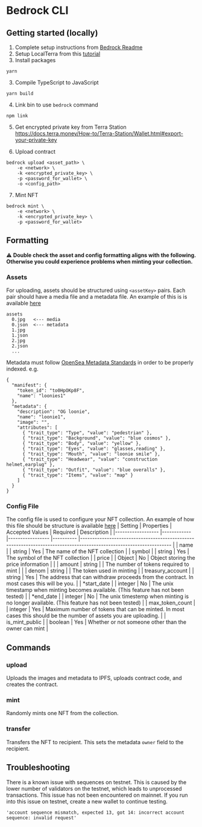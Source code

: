 # Bedrock CLI

## Getting started (locally)

1. Complete setup instructions from [Bedrock Readme](../../README.md)
2. Setup LocalTerra from this [tutorial](https://docs.terra.money/Tutorials/Smart-contracts/Overview.html)
3. Install packages

```
yarn
```

3. Compile TypeScript to JavaScript

```
yarn build
```

4. Link bin to use `bedrock` command

```
npm link
```

5. Get encrypted private key from Terra Station
   https://docs.terra.money/How-to/Terra-Station/Wallet.html#export-your-private-key

6. Upload contract

```
bedrock upload <asset_path> \
	-e <network> \
	-k <encrypted_private_key> \
	-p <password_for_wallet> \
	-o <config_path>
```

7. Mint NFT

```
bedrock mint \
	-e <network> \
	-k <encrypted_private_key> \
	-p <password_for_wallet>
```

## Formatting

:warning: **Double check the asset and config formatting aligns with the following. Otherwise you could experience problems when minting your collection.**

### Assets

For uploading, assets should be structured using `<assetKey>` pairs. Each pair should have a media file and a metadata file. An example of this is is available [here](example/assets)

```
assets
  0.jpg   <--- media
  0.json  <--- metadata
  1.jpg
  1.json
  2.jpg
  2.json
  ...
```

Metadata must follow [OpenSea Metadata Standards](https://docs.opensea.io/docs/metadata-standards) in order to be properly indexed.
e.g.

```
{
  "manifest": {
    "token_id": "to0HpOKp8F",
    "name": "loonies1"
  },
  "metadata": {
    "description": "OG loonie",
    "name": "loonie1",
    "image": "",
    "attributes": [
      { "trait_type": "Type", "value": "pedestrian" },
      { "trait_type": "Background", "value": "blue cosmos" },
      { "trait_type": "Body", "value": "yellow" },
      { "trait_type": "Eyes", "value": "glasses,reading" },
      { "trait_type": "Mouth", "value": "loonie smile" },
      { "trait_type": "Headwear", "value": "construction helmet,earplug" },
      { "trait_type": "Outfit", "value": "blue overalls" },
      { "trait_type": "Items", "value": "map" }
    ]
  }
}
```

### Config File

The config file is used to configure your NFT collection. An example of how this file should be structure is available [here](example/config.json)
| Setting | Properties | Accepted Values | Required | Description |
|------------------ |------------ |----------------- |---------- |------------------------------------------------------------------------------------------------------------------- |
| name | | string | Yes | The name of the NFT collection |
| symbol | | string | Yes | The symbol of the NFT collection |
| price | | Object | No | Object storing the price information |
| | amount | string | | The number of tokens required to mint |
| | denom | string | | The token used in minting |
| treasury_account | | string | Yes | The address that can withdraw proceeds from the contract. In most cases this will be you. |
| *start_date | | integer | No | The unix timestamp when minting becomes available. (This feature has not been tested) |
| *end_date | | integer | No | The unix timestemp when minting is no longer available. (This feature has not been tested) |
| max_token_count | | integer | Yes | Maximum number of tokens that can be minted. In most cases this should be the number of assets you are uploading. |
| is_mint_public | | boolean | Yes | Whether or not someone other than the owner can mint |

## Commands

### upload

Uploads the images and metadata to IPFS, uploads contract code, and creates the contract.

### mint

Randomly mints one NFT from the collection.

### transfer

Transfers the NFT to recipient. This sets the metadata `owner` field to the recipient.

## Troubleshooting

There is a known issue with sequences on testnet. This is caused by the lower number of validators on the testnet, which leads to unprocessed transactions. This issue has not been encountered on mainnet. If you run into this issue on testnet, create a new wallet to continue testing.

```
'account sequence mismatch, expected 13, got 14: incorrect account sequence: invalid request'
```
